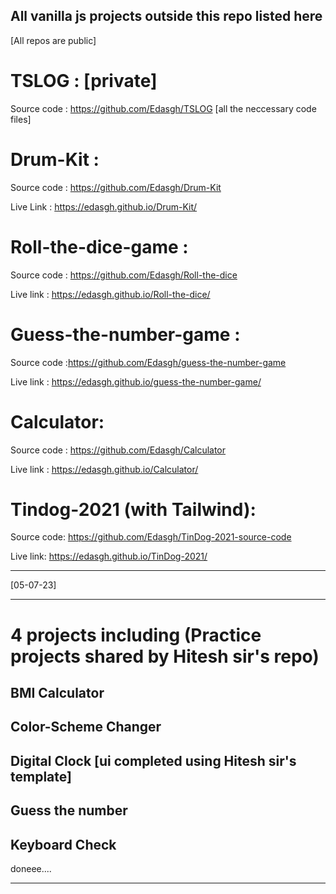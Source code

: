 ## All vanilla js projects outside this repo listed here  
[All repos are public]
 
 # TSLOG : [private]
 Source code : https://github.com/Edasgh/TSLOG 
[all the neccessary code files]

 # Drum-Kit :
  Source code : https://github.com/Edasgh/Drum-Kit

  Live Link : https://edasgh.github.io/Drum-Kit/

  # Roll-the-dice-game : 
  Source code : https://github.com/Edasgh/Roll-the-dice

  Live link :  https://edasgh.github.io/Roll-the-dice/

  # Guess-the-number-game : 
  Source code :https://github.com/Edasgh/guess-the-number-game

  Live link : https://edasgh.github.io/guess-the-number-game/

  # Calculator:
  Source code : https://github.com/Edasgh/Calculator

  Live link : https://edasgh.github.io/Calculator/

  # Tindog-2021 (with Tailwind): 
  Source code: https://github.com/Edasgh/TinDog-2021-source-code

  Live link: https://edasgh.github.io/TinDog-2021/

________________________________________________________________________

  [05-07-23]
  ___________

  # 4 projects including  (Practice projects shared by Hitesh sir's repo)

  ## BMI Calculator 

  ## Color-Scheme Changer 

  ## Digital Clock [ui completed using Hitesh sir's template]

  ## Guess the number

  ## Keyboard Check 

  doneee....


___________________________________________________________________________________________







  

